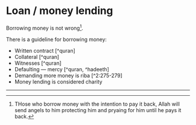 # Loan / money lending

Borrowing money is not wrong[^angelspray].

There is a guideline for borrowing money:
* Written contract [^quran]
* Collateral [^quran]
* Witnesses [^quran]
* Defaulting — mercy [^quran, ^hadeeth]
* Demanding more money is riba [^2:275-279]
* Money lending is considered charity

---

[^angelspray]: THose who borrow money with the intention to pay it back, Allah will send angels to him protecting him and pryaing for him until he pays it back.
